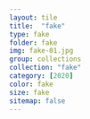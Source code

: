 ```yaml
---
layout: tile
title:  "fake"
type: fake
folder: fake
img: fake-01.jpg
group: collections
collection: "fake"
category: [2020]
color: fake
size: fake
sitemap: false
---
```



